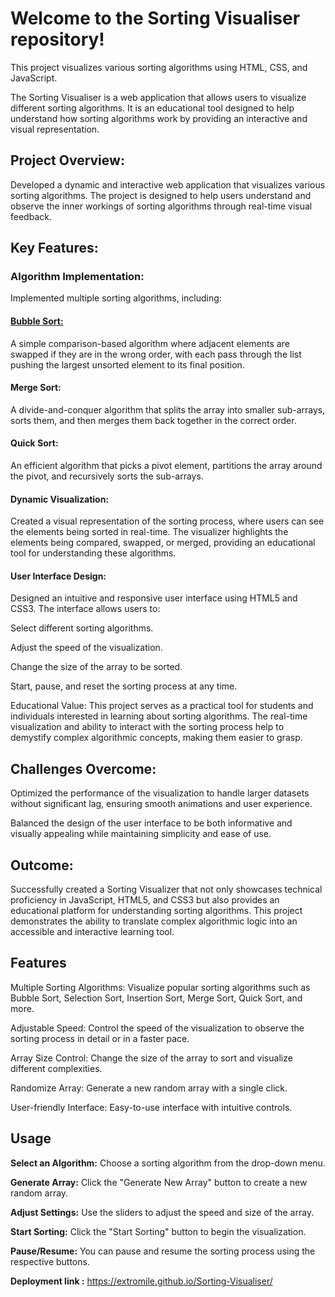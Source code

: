 <h1>Welcome to the Sorting Visualiser repository!</h1> 
This project visualizes various sorting algorithms using HTML, CSS, and JavaScript.

The Sorting Visualiser is a web application that allows users to visualize different sorting algorithms. It is an educational tool designed to help understand how sorting algorithms work by providing an interactive and visual representation.

<h2>Project Overview:</h2>
Developed a dynamic and interactive web application that visualizes various sorting algorithms. The project is designed to help users understand and observe the inner workings of sorting algorithms through real-time visual feedback.

<h2>Key Features:</h2>

<h3>Algorithm Implementation:</h3>
Implemented multiple sorting algorithms, including:

<u><h4>Bubble Sort:</h4></u> A simple comparison-based algorithm where adjacent elements are swapped if they are in the wrong order, with each pass through the list pushing the largest unsorted element to its final position.

<h4>Merge Sort:</h4> A divide-and-conquer algorithm that splits the array into smaller sub-arrays, sorts them, and then merges them back together in the correct order.

<h4>Quick Sort:</h4> An efficient algorithm that picks a pivot element, partitions the array around the pivot, and recursively sorts the sub-arrays.

<h4>Dynamic Visualization:</h4> Created a visual representation of the sorting process, where users can see the elements being sorted in real-time. The visualizer highlights the elements being compared, swapped, or merged, providing an educational tool for understanding these algorithms.

<h4>User Interface Design:</h4> Designed an intuitive and responsive user interface using HTML5 and CSS3. The interface allows users to:

Select different sorting algorithms.

Adjust the speed of the visualization.

Change the size of the array to be sorted.

Start, pause, and reset the sorting process at any time.

Educational Value: This project serves as a practical tool for students and individuals interested in learning about sorting algorithms. The real-time visualization and ability to interact with the sorting process help to demystify complex algorithmic concepts, making them easier to grasp.

<h2>Challenges Overcome:</h2>

Optimized the performance of the visualization to handle larger datasets without significant lag, ensuring smooth animations and user experience.

Balanced the design of the user interface to be both informative and visually appealing while maintaining simplicity and ease of use.

<h2>Outcome:</h2>
Successfully created a Sorting Visualizer that not only showcases technical proficiency in JavaScript, HTML5, and CSS3 but also provides an educational platform for understanding sorting algorithms. This project demonstrates the ability to translate complex algorithmic logic into an accessible and interactive learning tool.

<h2>Features</h2>

Multiple Sorting Algorithms: Visualize popular sorting algorithms such as Bubble Sort, Selection Sort, Insertion Sort, Merge Sort, Quick Sort, and more.

Adjustable Speed: Control the speed of the visualization to observe the sorting process in detail or in a faster pace.

Array Size Control: Change the size of the array to sort and visualize different complexities.

Randomize Array: Generate a new random array with a single click.

User-friendly Interface: Easy-to-use interface with intuitive controls.

<h2>Usage</h2>

<b>Select an Algorithm:</b> Choose a sorting algorithm from the drop-down menu.

<b>Generate Array:</b> Click the "Generate New Array" button to create a new random array.

<b>Adjust Settings:</b> Use the sliders to adjust the speed and size of the array.

<b>Start Sorting:</b> Click the "Start Sorting" button to begin the visualization.

<b>Pause/Resume:</b> You can pause and resume the sorting process using the respective buttons.

<b>Deployment link :</b> https://extromile.github.io/Sorting-Visualiser/

